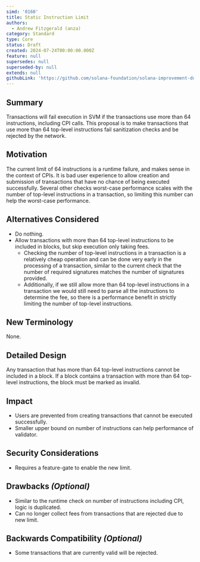 ```yaml
---
simd: '0160'
title: Static Instruction Limit
authors:
  - Andrew Fitzgerald (anza)
category: Standard
type: Core
status: Draft
created: 2024-07-24T00:00:00.000Z
feature: null
supersedes: null
superseded-by: null
extends: null
githubLink: 'https://github.com/solana-foundation/solana-improvement-documents/pull/160'
---
```


## Summary

Transactions will fail execution in SVM if the transactions use more than 64
instructions, including CPI calls.
This proposal is to make transactions that use more than 64 top-level
instructions fail sanitization checks and be rejected by the network.

## Motivation

The current limit of 64 instructions is a runtime failure, and makes sense
in the context of CPIs.
It is bad user experience to allow creation and submission of transactions that
have no chance of being executed successfully.
Several other checks worst-case performance scales with the number of
top-level instructions in a transaction, so limiting this number can help the
worst-case performance.

## Alternatives Considered

- Do nothing.
- Allow transactions with more than 64 top-level instructions to be included in
  blocks, but skip execution only taking fees.
  - Checking the number of top-level instructions in a transaction is a
    relatively cheap operation and can be done very early in the processing of
    a transaction, similar to the current check that the number of required
    signatures matches the number of signatures provided.
  - Additionally, if we still allow more than 64 top-level instructions in a
    transaction we would still need to parse all the instructions to determine
    the fee, so there is a performance benefit in strictly limiting the number
    of top-level instructions.

## New Terminology

None.

## Detailed Design

Any transaction that has more than 64 top-level instructions cannot be included
in a block.
If a block contains a transaction with more than 64 top-level instructions, the
block must be marked as invalid.

## Impact

- Users are prevented from creating transactions that cannot be executed successfully.
- Smaller upper bound on number of instructions can help performance of validator.

## Security Considerations

- Requires a feature-gate to enable the new limit.

## Drawbacks *(Optional)*

- Similar to the runtime check on number of instructions including CPI, logic
  is duplicated.
- Can no longer collect fees from transactions that are rejected due to new
  limit.

## Backwards Compatibility *(Optional)*

- Some transactions that are currently valid will be rejected.
